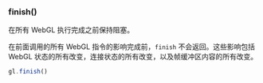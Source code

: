 ### finish()

在所有 WebGL 执行完成之前保持阻塞。

在前面调用的所有 WebGL 指令的影响完成前，`finish` 不会返回。这些影响包括 WebGL 状态的所有改变，连接状态的所有改变，以及帧缓冲区内容的所有改变。

```js
gl.finish()
```
